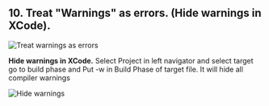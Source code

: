 
## 10. Treat "Warnings" as errors. (Hide warnings in XCode).

![Treat warnings as errors](https://github.com/arthurigberdin/rg-ios-base/blob/master/Images/treat_warnings_as_errors.png)

**Hide warnings in XCode.**
Select Project in left navigator and select target go to build phase and Put -w in Build Phase of target file. It will hide all compiler warnings 

![Hide warnings](https://github.com/arthurigberdin/rg-ios-base/blob/master/Images/hide_warnings.png)




